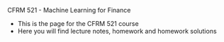 CFRM 521 - Machine Learning for Finance

- This is the page for the CFRM 521 course
- Here you will find lecture notes, homework and homework solutions

